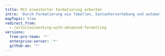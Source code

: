 ```yaml
---
title: Mit erweiterter Formatierung arbeiten
intro: 'Durch Formatierung wie Tabellen, Syntaxhervorhebung und automatische Verknüpfung kannst Du komplexe Informationen übersichtlich in Deinen Pull Requests, Issues und Kommentaren anordnen.'
mapTopic: true
redirect_from:
  - /articles/working-with-advanced-formatting
versions:
  free-pro-team: '*'
  enterprise-server: '*'
  github-ae: '*'
---
```


